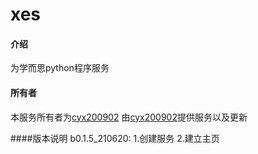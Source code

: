 # xes

#### 介绍
为学而思python程序服务

#### 所有者

本服务所有者为[cyx200902](http://gitee.com/cyx200902/)
由[cyx200902](http://gitee.com/cyx200902/)提供服务以及更新


####版本说明
b0.1.5_210620:
    1.创建服务
    2.建立主页
